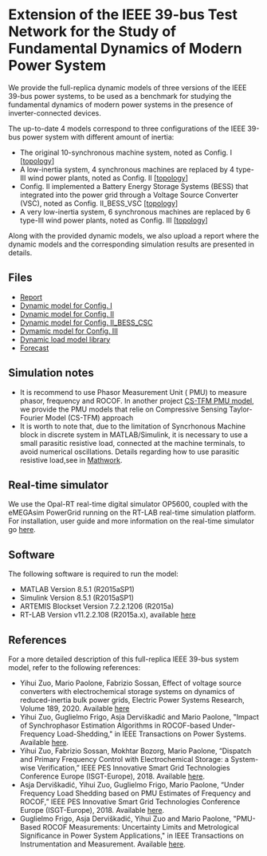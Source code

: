 # Extension of the IEEE 39-bus Test Network for the Study of Fundamental Dynamics of Modern Power System
We provide the full-replica dynamic models of three versions of the IEEE 39-bus power systems, to be used as a benchmark for studying the fundamental dynamics of modern power systems in the presence of inverter-connected devices. 

The up-to-date 4 models correspond to three configurations of the IEEE 39-bus power system with different amount of inertia:

* The original 10-synchronous machine system, noted as Config. I \[[topology](https://github.com/DESL-EPFL/Extension-of-the-IEEE-39-bus-Test-Networkfor-the-Study-of-Fundamental-Dynamicsof-Modern-Power-System/blob/master/modifiedgrid10SG.pdf)\]
* A low-inertia system, 4 synchronous machines are replaced by 4 type-III wind power plants, noted as Config. II \[[topology](https://github.com/DESL-EPFL/Extension-of-the-IEEE-39-bus-Test-Networkfor-the-Study-of-Fundamental-Dynamicsof-Modern-Power-System/blob/master/modified6SGs4WPs.pdf)\]
* Config. II implemented a Battery Energy Storage Systems (BESS) that integrated into the power grid through a Voltage Source Converter (VSC), noted as Config. II_BESS_VSC \[[topology](https://github.com/DESL-EPFL/Extension-of-the-IEEE-39-bus-Test-Networkfor-the-Study-of-Fundamental-Dynamicsof-Modern-Power-System/blob/master/modifiedgrid4wf6SG1bess.pdf)\]
* A very low-inertia system, 6 synchronous machines are replaced by 6 type-III wind power plants, noted as Config. III \[[topology](https://github.com/DESL-EPFL/Extension-of-the-IEEE-39-bus-Test-Networkfor-the-Study-of-Fundamental-Dynamicsof-Modern-Power-System/blob/master/modified4SGs6WPs.pdf)\]

Along with the provided dynamic models, we also upload a report where the dynamic models and the corresponding simulation results are presented in details. 

## Files
* [Report](https://github.com/DESL-EPFL/Extension-of-the-IEEE-39-bus-Test-Networkfor-the-Study-of-Fundamental-Dynamicsof-Modern-Power-System/blob/master/Report.pdf) 
* [Dynamic model for Config. I](https://github.com/DESL-EPFL/Extension-of-the-IEEE-39-bus-Test-Networkfor-the-Study-of-Fundamental-Dynamicsof-Modern-Power-System/blob/master/IEEE_39bus_ConfigI.zip)
* [Dynamic model for Config. II](https://github.com/DESL-EPFL/Extension-of-the-IEEE-39-bus-Test-Networkfor-the-Study-of-Fundamental-Dynamicsof-Modern-Power-System/blob/master/IEEE_39bus_ConfigII.zip)
* [Dynamic model for Config. II_BESS_CSC](https://github.com/DESL-EPFL/Extension-of-the-IEEE-39-bus-Test-Networkfor-the-Study-of-Fundamental-Dynamicsof-Modern-Power-System/blob/master/IEEE_39bus_ConfigII_BESS_CSC.zip)
* [Dymamic model for Config. III](https://github.com/DESL-EPFL/Extension-of-the-IEEE-39-bus-Test-Networkfor-the-Study-of-Fundamental-Dynamicsof-Modern-Power-System/blob/master/IEEE_39bus_ConfigIII.zip)
* [Dynamic load model library](https://github.com/DESL-EPFL/Extension-of-the-IEEE-39-bus-Test-Networkfor-the-Study-of-Fundamental-Dynamicsof-Modern-Power-System/blob/master/IEEE_39Bus_dynload_lib.mdl.zip)
* [Forecast](https://github.com/DESL-EPFL/Extension-of-the-IEEE-39-bus-Test-Networkfor-the-Study-of-Fundamental-Dynamicsof-Modern-Power-System/blob/master/Forecast.zip)

## Simulation notes
* It is recommend to use Phasor Measurement Unit ( PMU) to measure phasor, frequency and ROCOF. In another project [CS-TFM PMU model](https://github.com/DESL-EPFL/CS-TFM-PMU-Model.git), we provide the PMU models that relie on Compressive Sensing Taylor-Fourier Model (CS-TFM) approach
* It is worth to note that, due to the limitation of Syncrhonous Machine block in discrete system in MATLAB/Simulink, it is necessary to use a small parasitic resistive load, connected at the machine terminals, to avoid numerical oscillations. Details regarding how to use parasitic resistive load,see in [Mathwork](https://mathworks.com/help/physmod/sps/powersys/ref/synchronousmachine.html).
 

## Real-time simulator 
We use the Opal-RT real-time digital simulator OP5600, coupled with the eMEGAsim PowerGrid running on the RT-LAB real-time simulation platform. For installation, user guide and more information on the real-time simulator go [here](https://www.opal-rt.com/).

## Software 
The following software is required to run the model:
* MATLAB Version 8.5.1 (R2015aSP1)   
* Simulink Version 8.5.1 (R2015aSP1)   
* ARTEMIS Blockset Version 7.2.2.1206 (R2015a)   
* RT-LAB Version v11.2.2.108 (R2015a.x), available [here](https://www.opal-rt.com/)

## References 
For a more detailed description of this full-replica IEEE 39-bus system model, refer to the following references:
* Yihui Zuo, Mario Paolone, Fabrizio Sossan, Effect of voltage source converters with electrochemical storage systems on dynamics of reduced-inertia bulk power grids, Electric Power Systems Research, Volume 189, 2020. Available [here](https://doi.org/10.1016/j.epsr.2020.106766)
* Yihui Zuo, Guglielmo Frigo, Asja Derviškadić and Mario Paolone, "Impact of Synchrophasor Estimation Algorithms in ROCOF-based Under-Frequency Load-Shedding," in IEEE Transactions on Power Systems. Available [here](https://ieeexplore.ieee.org/document/8807346).
* Yihui Zuo, Fabrizio Sossan, Mokhtar Bozorg, Mario Paolone, “Dispatch and Primary Frequency Control with Electrochemical Storage: a System-wise Verification,” IEEE PES Innovative Smart Grid Technologies Conference Europe (ISGT-Europe), 2018. Available [here](https://ieeexplore.ieee.org/document/8571832).
* Asja Derviškadić, Yihui Zuo, Guglielmo Frigo, Mario Paolone, “Under Frequency Load Shedding based on PMU Estimates of Frequency and ROCOF,” IEEE PES Innovative Smart Grid Technologies Conference Europe (ISGT-Europe), 2018. Available [here](https://ieeexplore.ieee.org/document/8571481).
* Guglielmo Frigo, Asja Derviškadić, Yihui Zuo and Mario Paolone, "PMU-Based ROCOF Measurements: Uncertainty Limits and Metrological Significance in Power System Applications," in IEEE Transactions on Instrumentation and Measurement. Available [here](http://ieeexplore.ieee.org/stamp/stamp.jsp?tp=&arnumber=8675542&isnumber=4407674).


